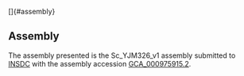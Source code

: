 []{#assembly}

Assembly
--------

The assembly presented is the Sc\_YJM326\_v1 assembly submitted to
[INSDC](http://www.insdc.org) with the assembly accession
[GCA\_000975915.2](http://www.ebi.ac.uk/ena/data/view/GCA_000975915.2).
